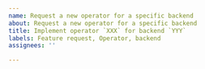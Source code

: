 ```yaml
---
name: Request a new operator for a specific backend
about: Request a new operator for a specific backend
title: Implement operator `XXX` for backend `YYY`
labels: Feature request, Operator, backend
assignees: ''

---
```



